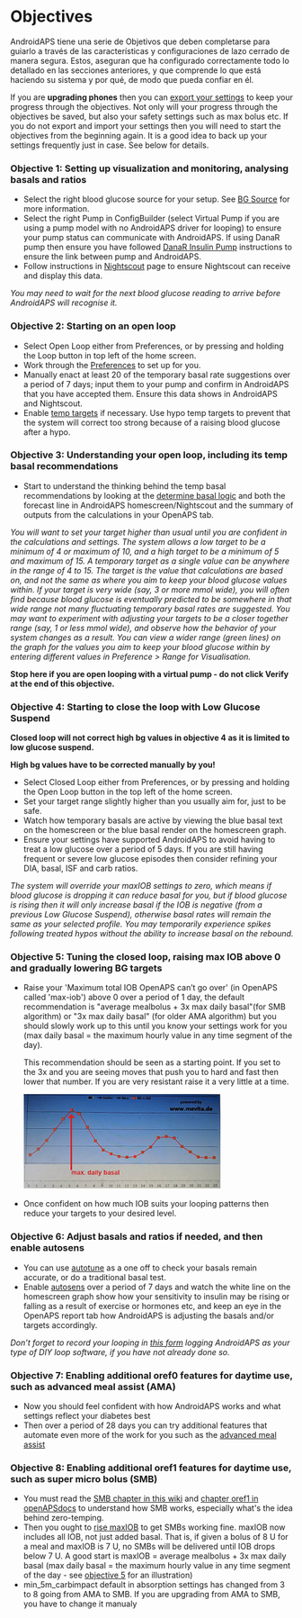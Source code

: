 # Objectives

AndroidAPS tiene una serie de Objetivos que deben completarse para guiarlo a través de las características y configuraciones de lazo cerrado de manera segura. Estos, aseguran que ha configurado correctamente todo lo detallado en las secciones anteriores, y que comprende lo que está haciendo su sistema y por qué, de modo que pueda confiar en él.

If you are **upgrading phones** then you can [export your settings](../Usage/ExportImportSettings) to keep your progress through the objectives. Not only will your progress through the objectives be saved, but also your safety settings such as max bolus etc. If you do not export and import your settings then you will need to start the objectives from the beginning again. It is a good idea to back up your settings frequently just in case. See below for details.  

### Objective 1: Setting up visualization and monitoring, analysing basals and ratios

* Select the right blood glucose source for your setup. See [BG Source](../Configuration/BG-Source.rst) for more information.
* Select the right Pump in ConfigBuilder (select Virtual Pump if you are using a pump model with no AndroidAPS driver for looping) to ensure your pump status can communicate with AndroidAPS. If using DanaR pump then ensure you have followed [DanaR Insulin Pump](../Configuration/DanaR-Insulin-Pump.md) instructions to ensure the link between pump and AndroidAPS.
* Follow instructions in [Nightscout](../Installing-AndroidAPS/Nightscout.md) page to ensure Nightscout can receive and display this data.

*You may need to wait for the next blood glucose reading to arrive before AndroidAPS will recognise it.*

### Objective 2: Starting on an open loop

* Select Open Loop either from Preferences, or by pressing and holding the Loop button in top left of the home screen.
* Work through the [Preferences](../Configuration/Preferences.md) to set up for you.
* Manually enact at least 20 of the temporary basal rate suggestions over a period of 7 days; input them to your pump and confirm in AndroidAPS that you have accepted them. Ensure this data shows in AndroidAPS and Nightscout.
* Enable [temp targets](../Usage/temptarget.md) if necessary. Use hypo temp targets to prevent that the system will correct too strong because of a raising blood glucose after a hypo. 

### Objective 3: Understanding your open loop, including its temp basal recommendations

* Start to understand the thinking behind the temp basal recommendations by looking at the [determine basal logic](https://openaps.readthedocs.io/en/latest/docs/While%20You%20Wait%20For%20Gear/Understand-determine-basal.html) and both the forecast line in AndroidAPS homescreen/Nightscout and the summary of outputs from the calculations in your OpenAPS tab.

*You will want to set your target higher than usual until you are confident in the calculations and settings. The system allows a low target to be a minimum of 4 or maximum of 10, and a high target to be a minimum of 5 and maximum of 15. A temporary target as a single value can be anywhere in the range of 4 to 15. The target is the value that calculations are based on, and not the same as where you aim to keep your blood glucose values within. If your target is very wide (say, 3 or more mmol wide), you will often find because blood glucose is eventually predicted to be somewhere in that wide range not many fluctuating temporary basal rates are suggested. You may want to experiment with adjusting your targets to be a closer together range (say, 1 or less mmol wide), and observe how the behavior of your system changes as a result. You can view a wider range (green lines) on the graph for the values you aim to keep your blood glucose within by entering different values in Preference > Range for Visualisation.*

**Stop here if you are open looping with a virtual pump - do not click Verify at the end of this objective.**

### Objective 4: Starting to close the loop with Low Glucose Suspend

**Closed loop will not correct high bg values in objective 4 as it is limited to low glucose suspend.**

**High bg values have to be corrected manually by you!**

* Select Closed Loop either from Preferences, or by pressing and holding the Open Loop button in the top left of the home screen.
* Set your target range slightly higher than you usually aim for, just to be safe.
* Watch how temporary basals are active by viewing the blue basal text on the homescreen or the blue basal render on the homescreen graph.
* Ensure your settings have supported AndroidAPS to avoid having to treat a low glucose over a period of 5 days. If you are still having frequent or severe low glucose episodes then consider refining your DIA, basal, ISF and carb ratios.

*The system will override your maxIOB settings to zero, which means if blood glucose is dropping it can reduce basal for you, but if blood glucose is rising then it will only increase basal if the IOB is negative (from a previous Low Glucose Suspend), otherwise basal rates will remain the same as your selected profile. You may temporarily experience spikes following treated hypos without the ability to increase basal on the rebound.*

### Objective 5: Tuning the closed loop, raising max IOB above 0 and gradually lowering BG targets

* Raise your 'Maximum total IOB OpenAPS can’t go over' (in OpenAPS called 'max-iob') above 0 over a period of 1 day, the default recommendation is "average mealbolus + 3x max daily basal"(for SMB algorithm) or "3x max daily basal" (for older AMA algorithm) but you should slowly work up to this until you know your settings work for you (max daily basal = the maximum hourly value in any time segment of the day).
    
    This recommendation should be seen as a starting point. If you set to the 3x and you are seeing moves that push you to hard and fast then lower that number. If you are very resistant raise it a very little at a time.
    
    ![max daily basal](../images/MaxDailyBasal.png)

* Once confident on how much IOB suits your looping patterns then reduce your targets to your desired level.

### Objective 6: Adjust basals and ratios if needed, and then enable autosens

* You can use [autotune](https://openaps.readthedocs.io/en/latest/docs/Customize-Iterate/autotune.html) as a one off to check your basals remain accurate, or do a traditional basal test.
* Enable [autosens](../Usage/Open-APS-features.md) over a period of 7 days and watch the white line on the homescreen graph show how your sensitivity to insulin may be rising or falling as a result of exercise or hormones etc, and keep an eye in the OpenAPS report tab how AndroidAPS is adjusting the basals and/or targets accordingly.

*Don’t forget to record your looping in [this form](http://bit.ly/nowlooping) logging AndroidAPS as your type of DIY loop software, if you have not already done so.*

### Objective 7: Enabling additional oref0 features for daytime use, such as advanced meal assist (AMA)

* Now you should feel confident with how AndroidAPS works and what settings reflect your diabetes best
* Then over a period of 28 days you can try additional features that automate even more of the work for you such as the [advanced meal assist](../Usage/Open-APS-features#advanced-meal-assist-ama)

### Objective 8: Enabling additional oref1 features for daytime use, such as super micro bolus (SMB)

* You must read the [SMB chapter in this wiki](../Usage/Open-APS-features#super-micro-bolus-smb) and [chapter oref1 in openAPSdocs](https://openaps.readthedocs.io/en/latest/docs/Customize-Iterate/oref1.html) to understand how SMB works, especially what's the idea behind zero-temping.
* Then you ought to [rise maxIOB](../Usage/Open-APS-features#maximum-total-iob-openaps-cant-go-over-openaps-max-iob) to get SMBs working fine. maxIOB now includes all IOB, not just added basal. That is, if given a bolus of 8 U for a meal and maxIOB is 7 U, no SMBs will be delivered until IOB drops below 7 U. A good start is maxIOB = average mealbolus + 3x max daily basal (max daily basal = the maximum hourly value in any time segment of the day - see [objective 5](../Usage/Objectives#objective-5-tuning-the-closed-loop-raising-max-iob-above-0-and-gradually-lowering-bg-targets) for an illustration)
* min_5m_carbimpact default in absorption settings has changed from 3 to 8 going from AMA to SMB. If you are upgrading from AMA to SMB, you have to change it manualy